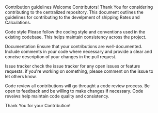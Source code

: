 Contribution guidelines
Welcome Contributors!
Thank You for considering contributing to the centralized repository. This document outlines the guidelines for contributing to the develpment of shipping Rates and Calculations.

Code style
Please follow the coding style and conventions used in the existing codebase. This helps maintain consistency across the project.

Documentation
Ensure that your contributions are well-documented. Include comments in your code where necessary and provide a clear and concise description of your changes in the pull request.

Issue tracker
check the issue tracker for any open issues or feature requests. if you're working on something, please comment on the issue to let others know.

Code review 
all contributions will go throught a code review process. Be open to feedback and be willing to make changes if necessary. Code reveiws help maintain code quality and consistency.

Thank You for your Contribution!
